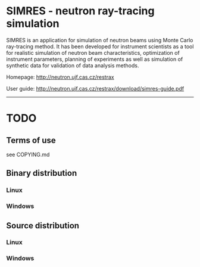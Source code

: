 # SIMRES - neutron ray-tracing simulation

SIMRES is an application for simulation of neutron beams using Monte Carlo ray-tracing method. It has been developed for instrument scientists as a tool for realistic simulation of neutron beam characteristics, optimization of instrument parameters, planning of experiments as well as simulation of synthetic data for validation of data analysis methods. 

Homepage: http://neutron.ujf.cas.cz/restrax 

User guide: http://neutron.ujf.cas.cz/restrax/download/simres-guide.pdf


-----------------------------------------------------------------
# TODO

## Terms of use
see COPYING.md

## Binary distribution

### Linux

### Windows

## Source distribution

### Linux

### Windows







